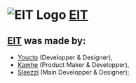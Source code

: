 # ![EIT Logo](https://sleezzi.github.io/EIT/favicon.ico)  [EIT](https://sleezzi.github.io/EIT/) 
## [EIT](https://sleezzi.github.io/EIT/) was made by:
- [Youcto](https://github.com/Youcto) (Developper & Designer),
- [Kamhe](https://github.com/Kahme7) (Product Maker & Developper),
- [Sleezzi](https://github.com/Sleezzi) (Main Developper & Designer);